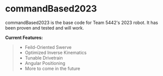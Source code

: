 # commandBased2023

commandBased2023 is the base code for Team 5442's 2023 robot. It has been proven and tested and will work. 
 
**Current Features:**
 
>* Feild-Oriented Swerve
>* Optimized Inverse Kinematics 
>* Tunable Drivetrain
>* Angular Positioning 
>* More to come in the future


